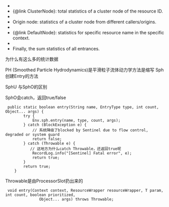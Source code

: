  * <li>{@link ClusterNode}: total statistics of a cluster node of the resource ID.</li>
 * <li>Origin node: statistics of a cluster node from different callers/origins.</li>
 * <li>{@link DefaultNode}: statistics for specific resource name in the specific context.</li>
 * <li>Finally, the sum statistics of all entrances.</li>
 
 为什么有这么多的统计数据
 
 
 PH (Smoothed Particle Hydrodynamics)是平滑粒子流体动力学方法是缩写
 Sph 创建Entry的方法
 
 SphU 与SphO的区别
 
 SphO会catch，返回true/false
 ```
  public static boolean entry(String name, EntryType type, int count, Object... args) {
         try {
             Env.sph.entry(name, type, count, args);
         } catch (BlockException e) {
             // 系统降级了blocked by Sentinel due to flow control, degraded or system guard
             return false;
         } catch (Throwable e) {
            // 这地方为什么catch Throwable，还返回true呢
             RecordLog.info("[Sentinel] Fatal error", e);
             return true;
         }
         return true;
     }
 ```
 
 Throwable是由ProcessorSlot扔出来的
 
 ```
  void entry(Context context, ResourceWrapper resourceWrapper, T param, int count, boolean prioritized,
                Object... args) throws Throwable;
 
 ```